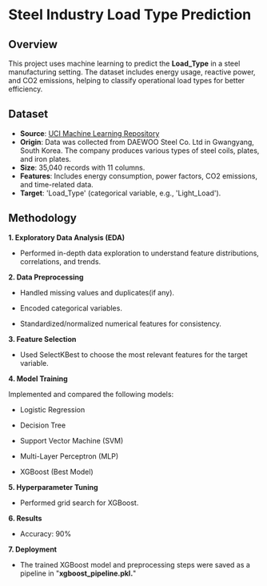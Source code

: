 # Steel Industry Load Type Prediction

## Overview
This project uses machine learning to predict the **Load_Type** in a steel manufacturing setting. The dataset includes energy usage, reactive power, and CO2 emissions, helping to classify operational load types for better efficiency.

## Dataset
- **Source**: [UCI Machine Learning Repository](https://archive.ics.uci.edu/dataset/851/steel+industry+energy+consumption)
- **Origin**: Data was collected from DAEWOO Steel Co. Ltd in Gwangyang, South Korea. The company produces various types of steel coils, plates, and iron plates.
- **Size**: 35,040 records with 11 columns.
- **Features**: Includes energy consumption, power factors, CO2 emissions, and time-related data.
- **Target**: 'Load_Type' (categorical variable, e.g., 'Light_Load').

## Methodology
**1. Exploratory Data Analysis (EDA)**

  - Performed in-depth data exploration to understand feature distributions, correlations, and trends.

**2. Data Preprocessing**

 - Handled missing values and duplicates(if any).

 - Encoded categorical variables.

 - Standardized/normalized numerical features for consistency.

**3. Feature Selection**

 - Used SelectKBest to choose the most relevant features for the target variable.

**4. Model Training**

  Implemented and compared the following models:

 - Logistic Regression

 - Decision Tree
  
 - Support Vector Machine (SVM)

 - Multi-Layer Perceptron (MLP)

 - XGBoost (Best Model)

**5. Hyperparameter Tuning**

 - Performed grid search  for XGBoost.

**6. Results**

 - Accuracy: 90%

**7. Deployment**

 - The trained XGBoost model and preprocessing steps were saved as a pipeline in "**xgboost_pipeline.pkl.**"
